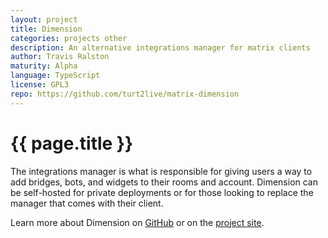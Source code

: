 ```yaml
---
layout: project
title: Dimension
categories: projects other
description: An alternative integrations manager for matrix clients
author: Travis Ralston
maturity: Alpha
language: TypeScript
license: GPL3
repo: https://github.com/turt2live/matrix-dimension
---
```


# {{ page.title }}
The integrations manager is what is responsible for giving users a way to add bridges, bots, and widgets to their rooms and account. Dimension can be self-hosted for private deployments or for those looking to replace the manager that comes with their client.

Learn more about Dimension on [GitHub](https://github.com/turt2live/matrix-dimension) or on the [project site](https://dimension.t2bot.io/).

